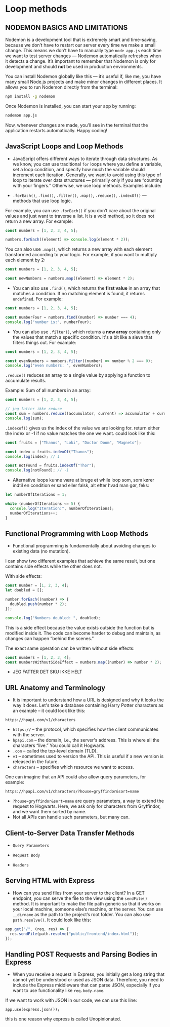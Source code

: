 # Loop methods

## NODEMON BASICS AND LIMITATIONS

Nodemon is a development tool that is extremely smart and time-saving, because we don’t have to restart our server every time we make a small change. This means we don’t have to manually type `node app.js` each time we want to test server changes — Nodemon automatically refreshes when it detects a change. It’s important to remember that Nodemon is only for development and should **not** be used in production environments.

You can install Nodemon globally like this — it’s useful if, like me, you have many small Node.js projects and make minor changes in different places. It allows you to run Nodemon directly from the terminal:

```bash
npm install -g nodemon
```

Once Nodemon is installed, you can start your app by running:

```bash
nodemon app.js
```

Now, whenever changes are made, you’ll see in the terminal that the application restarts automatically. Happy coding!

## JavaScript Loops and Loop Methods

- JavaScript offers different ways to iterate through data structures. As we know, you can use traditional `for` loops where you define a variable, set a loop condition, and specify how much the variable should increment each iteration. Generally, we want to avoid using this type of loop to iterate over data structures — primarily only if you are “counting with your fingers.” Otherwise, we use loop methods. Examples include:

- `.forEach()`, `.find()`, `.filter()`, `.map()`, `.reduce()`, `.indexOf()` — methods that use loop logic.

For example, you can use `.forEach()` if you don’t care about the original values and just want to traverse a list. It is a void method, so it does not return a new array. For example:

```js
const numbers = [1, 2, 3, 4, 5];

numbers.forEach((element) => console.log(element * 2));
```

You can also use `.map()`, which returns a new array with each element transformed according to your logic. For example, if you want to multiply each element by 2:

```js
const numbers = [1, 2, 3, 4, 5];

const newNumbers = numbers.map((element) => element * 2);
```

- You can also use `.find()`, which returns the **first value** in an array that matches a condition. If no matching element is found, it returns `undefined`. For example:

```js
const numbers = [1, 2, 3, 4, 5];

const numberFour = numbers.find((number) => number === 4);
console.log("number is:", numberFour);
```

- You can also use `.filter()`, which returns a **new array** containing only the values that match a specific condition. It's a bit like a sieve that filters things out. For example:

```js
const numbers = [1, 2, 3, 4, 5];

const evenNumbers = numbers.filter((number) => number % 2 === 0);
console.log("even numbers: ", evenNumbers);
```

`.reduce()` reduces an array to a single value by applying a function to accumulate results.

Example: Sum of all numbers in an array:

```js
const numbers = [1, 2, 3, 4, 5];

// jeg fatter ikke reduce
const sum = numbers.reduce((accumulator, current) => accumulator + current, 0);
console.log(sum);
```

`.indexof()` gives us the index of the value we are looking for. return either the index or -1 if no value matches the one we want. could look like this:

```js
const fruits = ["Thanos", "Loki", "Doctor Doom", "Magneto"];

const index = fruits.indexOf("Thanos");
console.log(index); // 1

const notFound = fruits.indexOf("Thor");
console.log(notFound); // -1
```

- Alternative loops kunne være at bruge et while loop som, som kører indtil en condition er sand eller falsk, alt efter hvad man gør, feks:

```js
let numberOfIterations = 1;

while (numberOfIterations <= 5) {
  console.log("Iteration:", numberOfIterations);
  numberOfIterations++;
}
```

## Functional Programming with Loop Methods

- Functional programming is fundamentally about avoiding changes to existing data (no mutation).

I can show two different examples that achieve the same result, but one contains side effects while the other does not.

With side effects:

```js
const number = [1, 2, 3, 4];
let doubled = [];

number.forEach((number) => {
  doubled.push(number * 2);
});

console.log("Numbers doubled: ", doubled);
```

This is a side effect because the value exists outside the function but is modified inside it. The code can become harder to debug and maintain, as changes can happen “behind the scenes.”

The exact same operation can be written without side effects:

```js
const numbers = [1, 2, 3, 4];
const numbersWithoutSideEffect = numbers.map((number) => number * 2);
```

- JEG FATTER DET SKU IKKE HELT

## URL Anatomy and Terminology

- It is important to understand how a URL is designed and why it looks the way it does. Let's take a database containing Harry Potter characters as an example – it could look like this:

`https://hpapi.com/v1/characters`

- `https://` – the protocol, which specifies how the client communicates with the server.
- `hpapi.com` – the domain, i.e., the server's address. This is where all the characters “live.” You could call it Hogwarts.
- `.com` – called the top-level domain (TLD).
- `v1` – sometimes used to version the API. This is useful if a new version is released in the future.
- `characters` – specifies which resource we want to access.

One can imagine that an API could also allow query parameters, for example:

`https://hpapi.com/v1/characters/?house=gryffindor&sort=name`

- `?house=gryffindor&sort=name` are query parameters, a way to extend the request to Hogwarts. Here, we ask only for characters from Gryffindor, and we want them sorted by name.
- Not all APIs can handle such parameters, but many can.

## Client-to-Server Data Transfer Methods

- `Query Parameters`

- `Request Body`

- `Headers`

## Serving HTML with Express

- How can you send files from your server to the client? In a GET endpoint, you can serve the file to the view using the `sendFile()` method. It is important to make the file path generic so that it works on your local machine, someone else’s machine, or the server. You can use `__dirname` as the path to the project’s root folder. You can also use `path.resolve()`. It could look like this:

```js
app.get("/", (req, res) => {
  res.sendFile(path.resolve("public/frontend/index.html"));
});
```

## Handling POST Requests and Parsing Bodies in Express

- When you receive a request in Express, you initially get a long string that cannot yet be understood or used as JSON data. Therefore, you need to include the Express middleware that can parse JSON, especially if you want to use functionality like `req.body.name`.

If we want to work with JSON in our code, we can use this line:

`app.use(express.json());`

this is one reason why express is called Unopinionated.